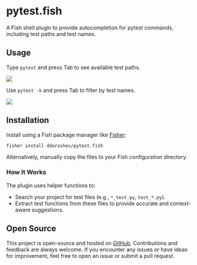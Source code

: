 # pytest.fish

A Fish shell plugin to provide autocompletion for pytest commands, including test paths and test names.

## Usage

Type `pytest` and press Tab to see available test paths.

![](https://d39r3gub3niydb.cloudfront.net/dev.doroshev.com/media/img/2024-12-29-pytest-fish-1.png)

Use `pytest -k` and press Tab to filter by test names.

![](https://d39r3gub3niydb.cloudfront.net/dev.doroshev.com/media/img/2024-12-29-pytest-fish-2.png)

## Installation

Install using a Fish package manager like [Fisher](https://github.com/jorgebucaran/fisher):

```fish
fisher install ddoroshev/pytest.fish
```

Alternatively, manually copy the files to your Fish configuration directory.

### How It Works

The plugin uses helper functions to:

- Search your project for test files (e.g., `*_test.py`, `test_*.py`).
- Extract test functions from these files to provide accurate and context-aware suggestions.

## Open Source

This project is open-source and hosted on [GitHub](https://github.com/ddoroshev/pytest.fish). Contributions and feedback are always welcome. If you encounter any issues or have ideas for improvement, feel free to open an issue or submit a pull request.
